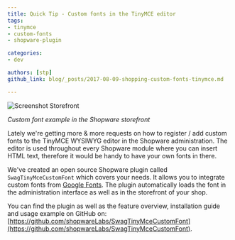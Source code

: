 ```yaml
---
title: Quick Tip - Custom fonts in the TinyMCE editor
tags:
- tinymce
- custom-fonts
- shopware-plugin

categories:
- dev

authors: [stp]
github_link: blog/_posts/2017-08-09-shopping-custom-fonts-tinymce.md

---
```


![Screenshot Storefront](/blog/img/custom-font-example.png)

*Custom font example in the Shopware storefront*

Lately we're getting more & more requests on how to register / add custom fonts to the TinyMCE WYSIWYG editor in the Shopware administration. The editor is used throughout every Shopware module where you can insert HTML text, therefore it would be handy to have your own fonts in there.

We've created an open source Shopware plugin called `SwagTinyMceCustomFont` which covers your needs. It allows you to integrate custom fonts from [Google Fonts](https://fonts.google.com/). The plugin automatically loads the font in the administration interface as well as in the storefront of your shop.

You can find the plugin as well as the feature overview, installation guide and usage example on GitHub on: [https://github.com/shopwareLabs/SwagTinyMceCustomFont](https://github.com/shopwareLabs/SwagTinyMceCustomFont).
